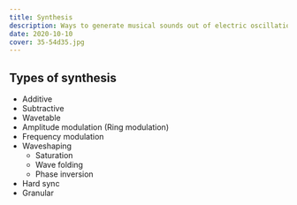 ```yaml
---
title: Synthesis
description: Ways to generate musical sounds out of electric oscillations
date: 2020-10-10
cover: 35-54d35.jpg
---
```


<youtube-embed video="Y7TesKMSE74" />

<youtube-embed video="F1RsE4J9k9w" />

## Types of synthesis

- Additive
- Subtractive
- Wavetable
- Amplitude modulation (Ring modulation)
- Frequency modulation
- Waveshaping
  - Saturation
  - Wave folding
  - Phase inversion
- Hard sync
- Granular

<youtube-embed video="Gn5yixqjmN8" />
